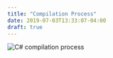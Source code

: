 ```yaml
---
title: "Compilation Process"
date: 2019-07-03T13:33:07-04:00
draft: true
---
```


![C# compilation process](/img/csharp-compilation-process.svg)

